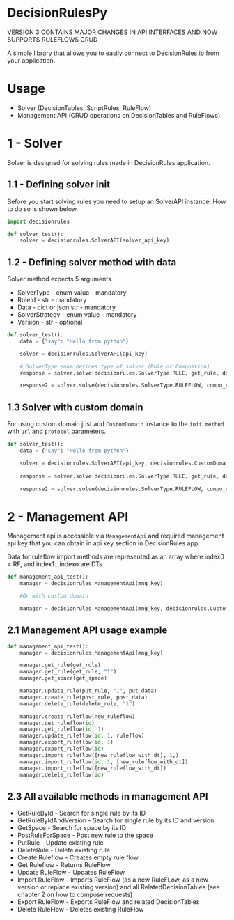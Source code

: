 # DecisionRulesPy

VERSION 3 CONTAINS MAJOR CHANGES IN API INTERFACES AND NOW SUPPORTS RULEFLOWS CRUD

A simple library that allows you to easily connect to 
[DecisionRules.io](https://decisionrules.io) from your application.

# Usage

* Solver (DecisionTables, ScriptRules, RuleFlow)
* Management API (CRUD operations on DecisionTables and RuleFlows)

# 1 - Solver

Solver is designed for solving rules made in DecisionRules application.

## 1.1 - Defining solver init

Before you start solving rules you need to setup an SolverAPI instance. How to do so is shown below.

```python
import decisionrules

def solver_test():
    solver = decisionrules.SolverAPI(solver_api_key)
```

## 1.2 - Defining solver method with data

Solver method expects 5 arguments

* SolverType - enum value - mandatory
* RuleId - str - mandatory
* Data - dict or json str - mandatory
* SolverStrategy - enum value - mandatory
* Version - str - optional

```python
def solver_test():
    data = {"say": "Hello from python"}

    solver = decisionrules.SolverAPI(api_key)

    # SolverType enum defines type of solver (Rule or Compostion)
    response = solver.solve(decisionrules.SolverType.RULE, get_rule, data, decisionrules.SolverStrategies.STANDARD)

    response2 = solver.solve(decisionrules.SolverType.RULEFLOW, compo_rule, data, decisionrules.SolverStrategies.STANDARD)
```

## 1.3 Solver with custom domain

For using custom domain just add `CustomDomain` instance to the `init method` with `url` and `protocol` parameters.

```python
def solver_test():
    data = {"say": "Hello from python"}

    solver = decisionrules.SolverAPI(api_key, decisionrules.CustomDomain("YOUR_URL", decisionrules.Protocols.HTTPS))
    
    response = solver.solve(decisionrules.SolverType.RULE, get_rule, data, decisionrules.SolverStrategies.STANDARD)

    response2 = solver.solve(decisionrules.SolverType.RULEFLOW, compo_rule, data, decisionrules.SolverStrategies.STANDARD)
```

# 2 - Management API

Management api is accessible via `ManagementApi` and required management api key that you can obtain in api key section in DecisionRules app.


Data for ruleflow import methods are represented as an array where index0 = RF, and index1...indexn are DTs

```python
def management_api_test():
    manager = decisionrules.ManagementApi(mng_key)

    #Or with custom domain

    manager = decisionrules.ManagementApi(mng_key, decisionrules.CustomDomain("YOUR_URL", decisionrules.Protocols.HTTPS))
```

## 2.1 Management API usage example

```python
def management_api_test():
    manager = decisionrules.ManagementApi(mng_key)

    manager.get_rule(get_rule)
    manager.get_rule(get_rule, "1")
    manager.get_space(get_space)

    manager.update_rule(put_rule, "1", put_data)
    manager.create_rule(post_rule, post_data)
    manager.delete_rule(delete_rule, "1")

    manager.create_ruleflow(new_ruleflow)
    manager.get_ruleflow(id)
    manager.get_ruleflow(id, 1)
    manager.update_ruleflow(id, 1, ruleflow)
    manager.export_ruleflow(id, 1)
    manager.export_ruleflow(id)
    manager.import_ruleflow([new_ruleflow_with_dt], 1,)
    manager.import_ruleflow(id, 1, [new_ruleflow_with_dt])
    manager.import_ruleflow([new_ruleflow_with_dt])
    manager.delele_ruleflow(id)
```

## 2.3 All available methods in management API

* GetRuleById - Search for single rule by its ID
* GetRuleByIdAndVersion - Search for single rule by its ID and version
* GetSpace - Search for space by its ID
* PostRuleForSpace - Post new rule to the space
* PutRule - Update existing rule
* DeleteRule - Delete existing rule
* Create Ruleflow - Creates empty rule flow
* Get Ruleflow - Returns RuleFlow
* Update RuleFlow - Updates RuleFlow
* Import RuleFlow - Imports RuleFlow (as a new RuleFLow, as a new version or replace existing version) and all RelatedDecisionTables (see chapter 2 on how to compose requests)
* Export RuleFlow - Exports RuleFlow and related DecisionTables
* Delete RuleFlow - Deletes existing RuleFlow
